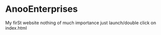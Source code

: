 # AnooEnterprises
My firSt website
nothing of much importance 
just launch/double click on index.html
